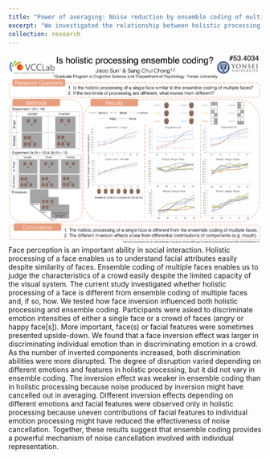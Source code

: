 ```yaml
---
title: "Power of averaging: Noise reduction by ensemble coding of multiple faces"
excerpt: "We investigated the relationship between holistic processing and ensemble perception, used Matlab and SPSS.<br/>"
collection: research
---
```


<img src='/images/VSS2017_Sun&Chong.png'>
Face perception is an important ability in social interaction. Holistic processing of a face enables us to understand facial attributes easily despite similarity of faces. Ensemble coding of multiple faces enables us to judge the characteristics of a crowd easily despite the limited capacity of the visual system. The current study investigated whether holistic processing of a face is different from ensemble coding of multiple faces and, if so, how. We tested how face inversion influenced both holistic processing and ensemble coding. Participants were asked to discriminate emotion intensities of either a single face or a crowd of faces (angry or happy face[s]). More important, face(s) or facial features were sometimes presented upside-down. We found that a face inversion effect was larger in discriminating individual emotion than in discriminating emotion in a crowd. As the number of inverted components increased, both discrimination abilities were more disrupted. The degree of disruption varied depending on different emotions and features in holistic processing, but it did not vary in ensemble coding. The inversion effect was weaker in ensemble coding than in holistic processing because noise produced by inversion might have cancelled out in averaging. Different inversion effects depending on different emotions and facial features were observed only in holistic processing because uneven contributions of facial features to individual emotion processing might have reduced the effectiveness of noise cancellation. Together, these results suggest that ensemble coding provides a powerful mechanism of noise cancellation involved with individual representation. 